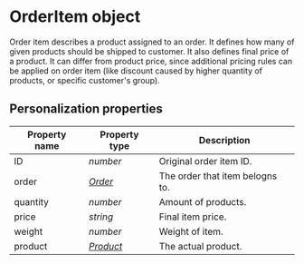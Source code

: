 # OrderItem object

Order item describes a product assigned to an order. It defines how many of 
given products should be shipped to customer. It also defines final price of 
a product. It can differ from product price, since additional pricing rules can
be applied on order item (like discount caused by higher quantity of products,
or specific customer's group).

## Personalization properties

| Property name   | Property type                                                                 | Description                         |
|-----------------|-------------------------------------------------------------------------------|-------------------------------------|
| ID              | _number_                                                                      | Original order item ID.             |
| order           | _[Order](copernica-docs:MarketingSuite/magento-integration/object/order)_     | The order that item belogns to.     |
| quantity        | _number_                                                                      | Amount of products.                 |
| price           | _string_                                                                      | Final item price.                   |
| weight          | _number_                                                                      | Weight of item.                     |
| product         | _[Product](copernica-docs:MarketingSuite/magento-integration/object/product)_ | The actual product.                 | 
